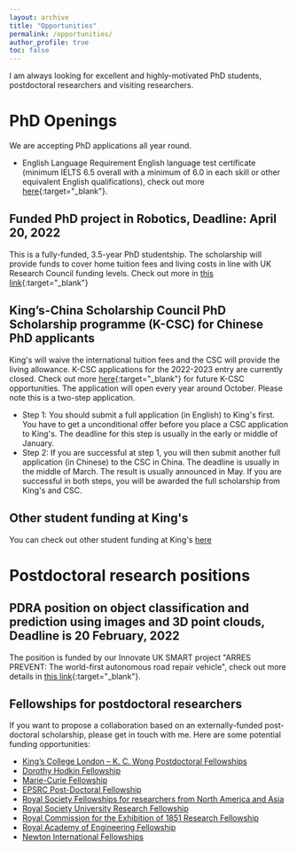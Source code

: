 ```yaml
---
layout: archive
title: "Opportunities"
permalink: /opportunities/
author_profile: true
toc: false
---
```


I am always looking for excellent and highly-motivated PhD students, postdoctoral researchers and visiting researchers. 

<!-- {% include toc %} -->

# PhD Openings
We are accepting PhD applications all year round.
* English Language Requirement
English language test certificate (minimum IELTS 6.5 overall with a minimum of 6.0 in each skill or other equivalent English qualifications), check out more [here](https://www.kcl.ac.uk/study/postgraduate-taught/how-to-apply/entry-requirements/english-language-requirements){:target="_blank"}.
## Funded PhD project in Robotics, Deadline: April 20, 2022
This is a fully-funded, 3.5-year PhD studentship. The scholarship will provide funds to cover home tuition fees and living costs in line with UK Research Council funding levels. Check out more in [this link](https://www.findaphd.com/phds/project/robotic-manipulation-with-vision-and-touching-sensing/?p138575){:target="_blank"}
## King’s-China Scholarship Council PhD Scholarship programme (K-CSC) for Chinese PhD applicants 
King's will waive the international tuition fees and the CSC will provide the living allowance.
K-CSC applications for the 2022-2023 entry are currently closed. Check out more [here](https://www.kcl.ac.uk/study-legacy/funding/kings-china-scholarship-council-phd-scholarship-programme-k-csc){:target="_blank"} for future K-CSC opportunities. 
The application will open every year around October. Please note this is a two-step application. 
* Step 1: You should submit a full application (in English) to King's first. You have to get a unconditional offer before you place a CSC application to King's. The deadline for this step is usually in the early or middle of January. 
* Step 2: If you are successful at step 1, you will then submit another full application (in Chinese) to the CSC in China. The deadline is usually in the middle of March. The result is usually announced in May.
If you are successful in both steps, you will be awarded the full scholarship from King's and CSC.
## Other student funding at King's
You can check out other student funding at King's [here](https://www.kcl.ac.uk/study-legacy/postgraduate/fees-and-funding/student-funding) 


# Postdoctoral research positions
## PDRA position on object classification and prediction using images and 3D point clouds, Deadline is 20 February, 2022 
The position is funded by our Innovate UK SMART project "ARRES PREVENT: The world-first autonomous road repair vehicle", check out more details in [this link](https://www.kcl.ac.uk/study/postgraduate-taught/how-to-apply/entry-requirements/english-language-requirements){:target="_blank"}.

## Fellowships for postdoctoral researchers
If you want to propose a collaboration based on an externally-funded post-doctoral scholarship, please get in touch with me. Here are some potential funding opportunities:
* [King’s College London – K. C. Wong Postdoctoral Fellowships](https://documentcloud.adobe.com/link/review?uri=urn%3Aaaid%3Ascds%3AUS%3A9a09c36e-feb8-302c-8d95-3e5ecee52b0e#pageNum=1)
* [Dorothy Hodkin Fellowship](https://royalsociety.org/grants-schemes-awards/grants/dorothy-hodgkin-fellowship/) 
* [Marie-Curie Fellowship](http://ec.europa.eu/research/mariecurieactions/)
* [EPSRC Post-Doctoral Fellowship](https://epsrc.ukri.org/skills/fellows/areas/)
* [Royal Society Fellowships for researchers from North America and Asia](http://www.scholarshippost.com/scholarships/royal-society-fellowships/)
* [Royal Society University Research Fellowship](https://royalsociety.org/grants/schemes/university-research/)
* [Royal Commission for the Exhibition of 1851 Research Fellowship](http://www.royalcommission1851.org.uk/awards/?award=research)
* [Royal Academy of Engineering Fellowship](https://royalsociety.org/grants-schemes-awards/grants/newton-international/)
* [Newton International Fellowships](http://www.raeng.org.uk/grants-and-prizes/support-for-research/research-fellowships/raeng-research-fellowship)
